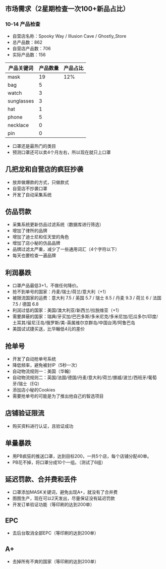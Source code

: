 ## 市场需求（2星期检查一次100+新品占比）
### 10-14 产品检查
* 自营店名称：Spooky Way / Illusion Cave / Ghostly_Store
* 总产品数：862
* 自营店产品数：706
* 实际产品数：156

|产品关键词|产品数量|产品占比|
|----|----|----|
|mask|19|12%|
|bag|5||
|watch|3||
|sunglasses|3||
|hat|1||
|phone|5||
|necklace|0||
|pin|0||

* 口罩还是最热门的类目
* 预测口罩还可以卖4个月左右，所以现在就只上口罩

## 几把龙和自营店的疯狂抄袭
* 放弃做爆款的方式，只做款式
* 自营店不抄袭口罩
* 开发了自动采集系统
    
## 仿品罚款
* 采集系统更新仿品过滤系统（数据库进行筛选）
* 增加了律所的品牌
* 增加了迪士尼和任天堂的角色
* 增加了店小秘的仿品品牌
* 品牌过滤太严重，减少了一些通用词汇（4个字符以下）
* 每天也要检查一遍品牌

## 利润暴跌
* 口罩产品最低3+1，不做任何降价。
* 抢不到单号的国家：丹麦/瑞士/荷兰/意大利（+1）
* 被限流国家的运费：意大利 7.5 / 英国 5.7 / 瑞士 8.5 / 丹麦 9.3 / 荷兰 6 / 法国 7.5 / 德国 6.8
* 利润过低的国家：美国/澳大利亚/新西兰/拉脱维亚（+1）
* 需要屏蔽的国家：瑞典/牙买加/巴巴多斯/多米尼克/多米尼加/厄瓜多尔/印度/土耳其/留尼汪岛/俄罗斯/美-英属维尔京群岛/中国台湾/阿鲁巴岛
* 美国试试捷买送，比华翰低4元的差价
    
## 抢单号
* 开发了自动抢单号系统
* 降低频率，避免被封IP（5秒一次）
* 自动物流规则一：美国（华翰）
* 自动物流规则二：英国/法国/德国/丹麦/意大利/荷兰/挪威/波兰/西班牙/葡萄牙/瑞士（EQ）
* 添加店小秘的Cookies
* 需要抢单号的可能是为了推出他自己的智选项目

## 店铺验证限流
* 购买资料进行认证，且验证成功

## 单量暴跌
* 用PB疯狂的推送口罩，达到目标200，一共5个店，每个店铺分配40单。
* PB花不掉，将口罩分成10个一组。（测试了6组）
    
## 延迟罚款、合并费和丢件
* 口罩添加MASK关键词，避免出现A+，就没有了合并费
* 图图生产，现在可以2天发出，尽量保证没有延迟罚款
* 开发订单验证功能（等印刷的达到200单）

## EPC
* 去后台取消全部EPC（等印刷的达到200单）

## A+
* 去掉所有不爽的国家（等印刷的达到200单） 
